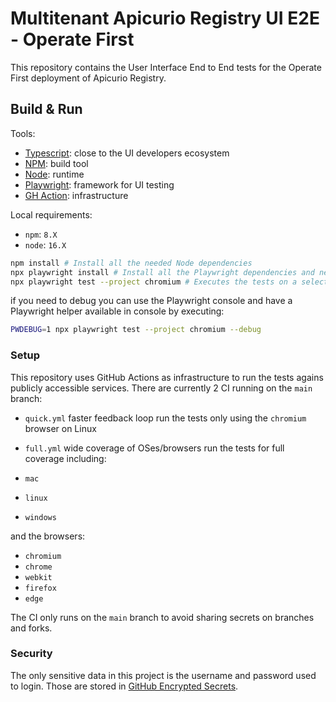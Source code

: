 
# Multitenant Apicurio Registry UI E2E - Operate First

This repository contains the User Interface End to End tests for the Operate First deployment of Apicurio Registry.

## Build & Run

Tools:

 - [Typescript](https://www.typescriptlang.org/): close to the UI developers ecosystem
 - [NPM](https://www.npmjs.com/): build tool
 - [Node](https://nodejs.org/en/): runtime
 - [Playwright](https://playwright.dev/): framework for UI testing
 - [GH Action](https://docs.github.com/en/actions): infrastructure

Local requirements:

- `npm`: `8.X`
- `node`: `16.X`

```bash
npm install # Install all the needed Node dependencies
npx playwright install # Install all the Playwright dependencies and needed browsers
npx playwright test --project chromium # Executes the tests on a selected browser (`chromium` in this case)
```

if you need to debug you can use the Playwright console and have a Playwright helper available in console by executing:

```bash
PWDEBUG=1 npx playwright test --project chromium --debug
```

### Setup

This repository uses GitHub Actions as infrastructure to run the tests agains publicly accessible services.
There are currently 2 CI running on the `main` branch:

 - `quick.yml` faster feedback loop
 run the tests only using the `chromium` browser on Linux
 - `full.yml` wide coverage of OSes/browsers
 run the tests for full coverage including:

  - `mac`
  - `linux`
  - `windows`

and the browsers:

  - `chromium`
  - `chrome`
  - `webkit`
  - `firefox`
  - `edge`

The CI only runs on the `main` branch to avoid sharing secrets on branches and forks.

### Security

The only sensitive data in this project is the username and password used to login.
Those are stored in [GitHub Encrypted Secrets](https://docs.github.com/en/actions/security-guides/encrypted-secrets).
